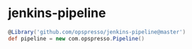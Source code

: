 # jenkins-pipeline

```groovy
@Library('github.com/opspresso/jenkins-pipeline@master')
def pipeline = new com.opspresso.Pipeline()
```
